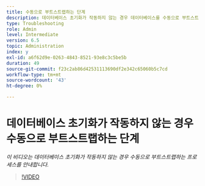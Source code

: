```yaml
---
title: 수동으로 부트스트랩하는 단계
description: 데이터베이스 초기화가 작동하지 않는 경우 데이터베이스를 수동으로 부트스트랩하는 단계
type: Troubleshooting
role: Admin
level: Intermediate
version: 6.5
topic: Administration
index: y
exl-id: a6f62d9e-0263-4843-8521-93e8c3c5be5b
duration: 49
source-git-commit: f23c2ab86d42531113690df2e342c65060b5c7cd
workflow-type: tm+mt
source-wordcount: '43'
ht-degree: 0%

---
```


# 데이터베이스 초기화가 작동하지 않는 경우 수동으로 부트스트랩하는 단계

*이 비디오는 데이터베이스 초기화가 작동하지 않는 경우 수동으로 부트스트랩하는 프로세스를 안내합니다.*

>[!VIDEO](https://video.tv.adobe.com/v/335515?quality=12&learn=on)
